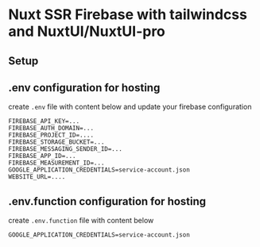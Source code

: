 # Nuxt SSR Firebase with tailwindcss and NuxtUI/NuxtUI-pro

## Setup

## .env configuration for hosting

create `.env` file with content below and update your firebase configuration

```properties
FIREBASE_API_KEY=...
FIREBASE_AUTH_DOMAIN=...
FIREBASE_PROJECT_ID=....
FIREBASE_STORAGE_BUCKET=...
FIREBASE_MESSAGING_SENDER_ID=...
FIREBASE_APP_ID=...
FIREBASE_MEASUREMENT_ID=...
GOOGLE_APPLICATION_CREDENTIALS=service-account.json
WEBSITE_URL=....
```

## .env.function configuration for hosting

create `.env.function` file with content below

```properties
GOOGLE_APPLICATION_CREDENTIALS=service-account.json
```
